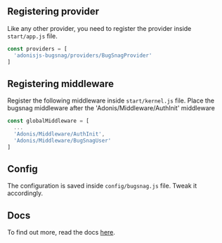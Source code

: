 ## Registering provider

Like any other provider, you need to register the provider inside `start/app.js` file.

```js
const providers = [
  'adonisjs-bugsnag/providers/BugSnagProvider'
]
```

## Registering middleware

Register the following middleware inside `start/kernel.js` file. Place the bugsnag middleware after the 'Adonis/Middleware/AuthInit' middleware

```js
const globalMiddleware = [
  ...
  'Adonis/Middleware/AuthInit',
  'Adonis/Middleware/BugSnagUser'
]
```

## Config

The configuration is saved inside `config/bugsnag.js` file. Tweak it accordingly.

## Docs

To find out more, read the docs [here](https://github.com/stitchng/adonis-bugsnag).

